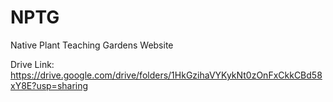 # NPTG
Native Plant Teaching Gardens Website

Drive Link: https://drive.google.com/drive/folders/1HkGzihaVYKykNt0zOnFxCkkCBd58xY8E?usp=sharing
